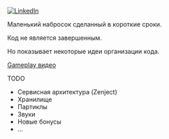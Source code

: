 [![LinkedIn](https://img.shields.io/badge/LinkedIn-0A66C2?style=for-the-badge&logo=linkedin&logoColor=white)](https://www.linkedin.com/in/petrakovvasya/)


Маленький набросок сделанный в короткие сроки.

Код не является завершенным. 

Но показывает некоторые идеи организации кода.

[Gameplay видео](https://github.com/Petrakovvasya/DemoProj/blob/master/Gameplay.mp4)

TODO
- Сервисная архитектура (Zenject)
- Хранилище
- Партиклы
- Звуки
- Новые бонусы
- ...
